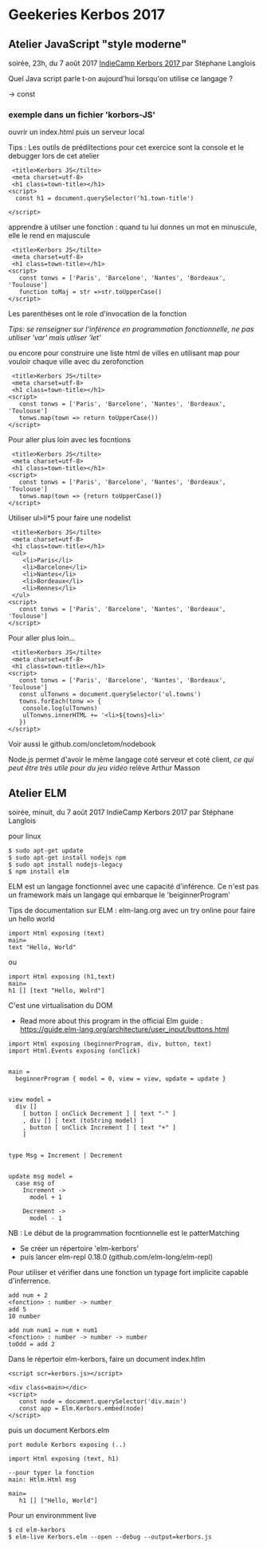 
# Geekeries Kerbos 2017

## Atelier JavaScript "style moderne"
soirée, 23h, du 7 août 2017 [IndieCamp Kerbors 2017 ](https://hackmd.io/s/SJ60BmJvb#)par Stéphane Langlois

Quel Java script parle t-on aujourd'hui lorsqu'on utilise ce langage ? 

-> const

### exemple dans un fichier 'korbors-JS'
 ouvrir un index.html puis un serveur local

Tips : Les outils de prédiltections pour cet exercice sont la console et le debugger lors de cet atelier

```
 <title>Kerbors JS</tilte>
 <meta charset=utf-8>
 <h1 class=town-title></h1>
<script>
  const h1 = document.querySelector('h1.town-title')

</script>
```

apprendre à utilser une fonction  : quand tu lui donnes un mot en minuscule, elle le rend en majuscule

```
 <title>Kerbors JS</tilte>
 <meta charset=utf-8>
 <h1 class=town-title></h1>
<script>
   const tonws = ['Paris', 'Barcelone', 'Nantes', 'Bordeaux', 'Toulouse']
   function toMaj = str =>str.toUpperCase()
</script>
```

Les parenthèses ont le role d'invocation de la fonction

_Tips: se renseigner sur l'inférence en programmation fonctionnelle, ne pas utiliser 'var' mais utliser 'let'_

ou encore pour construire une liste html de villes en utilisant map pour vouloir chaque ville avec du zerofonction

```
 <title>Kerbors JS</tilte>
 <meta charset=utf-8>
 <h1 class=town-title></h1>
<script>
   const tonws = ['Paris', 'Barcelone', 'Nantes', 'Bordeaux', 'Toulouse']
   tonws.map(town => return toUpperCase())
</script>
```

Pour aller plus loin avec les focntions

```
 <title>Kerbors JS</tilte>
 <meta charset=utf-8>
 <h1 class=town-title></h1>
<script>
   const tonws = ['Paris', 'Barcelone', 'Nantes', 'Bordeaux', 'Toulouse']
   tonws.map(town => {return toUpperCase()}
</script>
```

Utiliser ul>li*5 pour faire une nodelist

```
 <title>Kerbors JS</tilte>
 <meta charset=utf-8>
 <h1 class=town-title></h1>
 <ul>
 	<li>Paris</li>
 	<li>Barcelone</li>
 	<li>Nantes</li>
 	<li>Bordeaux</li>
 	<li>Rennes</li>
 </ul>
<script>
   const tonws = ['Paris', 'Barcelone', 'Nantes', 'Bordeaux', 'Toulouse']
</script>  
```
Pour aller plus loin...

```
 <title>Kerbors JS</tilte>
 <meta charset=utf-8>
 <h1 class=town-title></h1>
<script>
   const tonws = ['Paris', 'Barcelone', 'Nantes', 'Bordeaux', 'Toulouse']
   const ulTonwns = document.querySelector('ul.towns')
   towns.forEach(tonw => {
   	console.log(ulTonwns)
   	ulTonwns.innerHTML += '<li>${towns}<li>'
   })
</script>
```

Voir aussi le github.com/oncletom/nodebook

Node.js permet d'avoir le même langage coté serveur et coté client, *ce qui peut être très utile pour du jeu vidéo* relève Arthur Masson


## Atelier ELM
soirée, minuit, du 7 août 2017 IndieCamp Kerbors 2017 par Stéphane Langlois

pour linux

```
$ sudo apt-get update
$ sudo apt-get install nodejs npm
$ sudo apt install nodejs-legacy
$ npm install elm
```

ELM est un langage fonctionnel avec une capacité d'inférence. Ce n'est pas un framework mais un langage qui embarque le 'beiginnerProgram'

Tips de documentation sur ELM : elm-lang.org avec un try online pour faire un hello world

```
import Html exposing (text)
main=
text "Hello, World"

```
ou 

```
import Html exposing (h1,text)
main=
h1 [] [text "Hello, Wolrd"]
```
C'est une virtualisation du DOM

- Read more about this program in the official Elm guide : https://guide.elm-lang.org/architecture/user_input/buttons.html

```
import Html exposing (beginnerProgram, div, button, text)
import Html.Events exposing (onClick)


main =
  beginnerProgram { model = 0, view = view, update = update }


view model =
  div []
    [ button [ onClick Decrement ] [ text "-" ]
    , div [] [ text (toString model) ]
    , button [ onClick Increment ] [ text "+" ]
    ]


type Msg = Increment | Decrement


update msg model =
  case msg of
    Increment ->
      model + 1

    Decrement ->
      model - 1
```


NB : Le début de la programmation focntionnelle est le patterMatching

- Se créer un répertoire 'elm-kerbors' 
- puis lancer elm-repl 0.18.0 (github.com/elm-long/elm-repl)

Pour utiliser et vérifier dans une fonction un typage fort implicite capable d'inferrence. 


```
add num + 2
<fonction> : number -> number
add 5
10 number

add num num1 = num + num1
<fonction> : number -> number -> number
toOdd = add 2
```

Dans le répertoir elm-kerbors, faire un document index.htlm

```
<script scr=kerbors.js></script>

<div class=main></dic>
<script>
   const node = document.querySelector('div.main')
   const app = Elm.Kerbors.embed(node)
</script> 
```
puis un document Kerbors.elm

```
port module Kerbors exposing (..)

import Html exposing (text, h1)

--pour typer la fonction
main: Htlm.Html msg

main=
   h1 [] ["Hello, World"]
```

Pour un environmment live

```
$ cd elm-kerbors
$ elm-live Kerbors.elm --open --debug --output=kerbors.js
```
